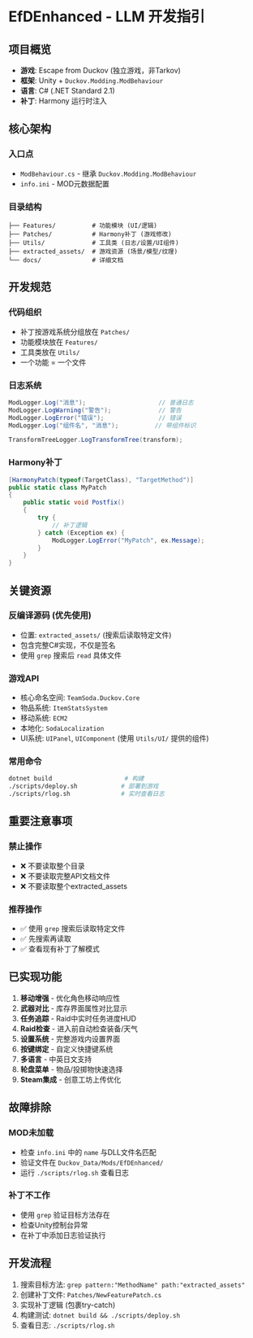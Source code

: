 # EfDEnhanced - LLM 开发指引

## 项目概览
- **游戏**: Escape from Duckov (独立游戏，非Tarkov)
- **框架**: Unity + `Duckov.Modding.ModBehaviour`
- **语言**: C# (.NET Standard 2.1)
- **补丁**: Harmony 运行时注入

## 核心架构

### 入口点
- `ModBehaviour.cs` - 继承 `Duckov.Modding.ModBehaviour`
- `info.ini` - MOD元数据配置

### 目录结构
```
├── Features/          # 功能模块 (UI/逻辑)
├── Patches/           # Harmony补丁 (游戏修改)
├── Utils/             # 工具类 (日志/设置/UI组件)
├── extracted_assets/  # 游戏资源 (场景/模型/纹理)
└── docs/              # 详细文档
```

## 开发规范

### 代码组织
- 补丁按游戏系统分组放在 `Patches/`
- 功能模块放在 `Features/`
- 工具类放在 `Utils/`
- 一个功能 = 一个文件

### 日志系统
```csharp
ModLogger.Log("消息");                    // 普通日志
ModLogger.LogWarning("警告");             // 警告
ModLogger.LogError("错误");               // 错误
ModLogger.Log("组件名", "消息");          // 带组件标识

TransformTreeLogger.LogTransformTree(transform);
```

### Harmony补丁
```csharp
[HarmonyPatch(typeof(TargetClass), "TargetMethod")]
public static class MyPatch
{
    public static void Postfix()
    {
        try {
            // 补丁逻辑
        } catch (Exception ex) {
            ModLogger.LogError("MyPatch", ex.Message);
        }
    }
}
```

## 关键资源

### 反编译源码 (优先使用)
- 位置: `extracted_assets/` (搜索后读取特定文件)
- 包含完整C#实现，不仅是签名
- 使用 `grep` 搜索后 `read` 具体文件

### 游戏API
- 核心命名空间: `TeamSoda.Duckov.Core`
- 物品系统: `ItemStatsSystem`
- 移动系统: `ECM2`
- 本地化: `SodaLocalization`
- UI系统: `UIPanel`, `UIComponent` (使用 `Utils/UI/` 提供的组件)

### 常用命令
```bash
dotnet build                    # 构建
./scripts/deploy.sh            # 部署到游戏
./scripts/rlog.sh              # 实时查看日志
```

## 重要注意事项

### 禁止操作
- ❌ 不要读取整个目录
- ❌ 不要读取完整API文档文件
- ❌ 不要读取整个extracted_assets

### 推荐操作
- ✅ 使用 `grep` 搜索后读取特定文件
- ✅ 先搜索再读取
- ✅ 查看现有补丁了解模式

## 已实现功能

1. **移动增强** - 优化角色移动响应性
2. **武器对比** - 库存界面属性对比显示
3. **任务追踪** - Raid中实时任务进度HUD
4. **Raid检查** - 进入前自动检查装备/天气
5. **设置系统** - 完整游戏内设置界面
6. **按键绑定** - 自定义快捷键系统
7. **多语言** - 中英日文支持
8. **轮盘菜单** - 物品/投掷物快速选择
9. **Steam集成** - 创意工坊上传优化

## 故障排除

### MOD未加载
- 检查 `info.ini` 中的 `name` 与DLL文件名匹配
- 验证文件在 `Duckov_Data/Mods/EfDEnhanced/`
- 运行 `./scripts/rlog.sh` 查看日志

### 补丁不工作
- 使用 `grep` 验证目标方法存在
- 检查Unity控制台异常
- 在补丁中添加日志验证执行

## 开发流程

1. 搜索目标方法: `grep pattern:"MethodName" path:"extracted_assets"`
2. 创建补丁文件: `Patches/NewFeaturePatch.cs`
3. 实现补丁逻辑 (包裹try-catch)
4. 构建测试: `dotnet build && ./scripts/deploy.sh`
5. 查看日志: `./scripts/rlog.sh`
